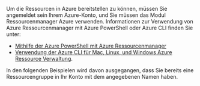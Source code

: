 
Um die Ressourcen in Azure bereitstellen zu können, müssen Sie angemeldet sein Ihrem Azure-Konto, und Sie müssen das Modul Ressourcenmanager Azure verwenden. Informationen zur Verwendung von Azure Ressourcenmanager mit Azure PowerShell oder Azure CLI finden Sie unter:

- [Mithilfe der Azure PowerShell mit Azure Ressourcenmanager](../articles/powershell-azure-resource-manager.md)
- [Verwendung der Azure CLI für Mac, Linux, und Windows Azure Ressource Verwaltung](../articles/xplat-cli-azure-resource-manager.md).

In den folgenden Beispielen wird davon ausgegangen, dass Sie bereits eine Ressourcengruppe in Ihr Konto mit dem angegebenen Namen haben. 
